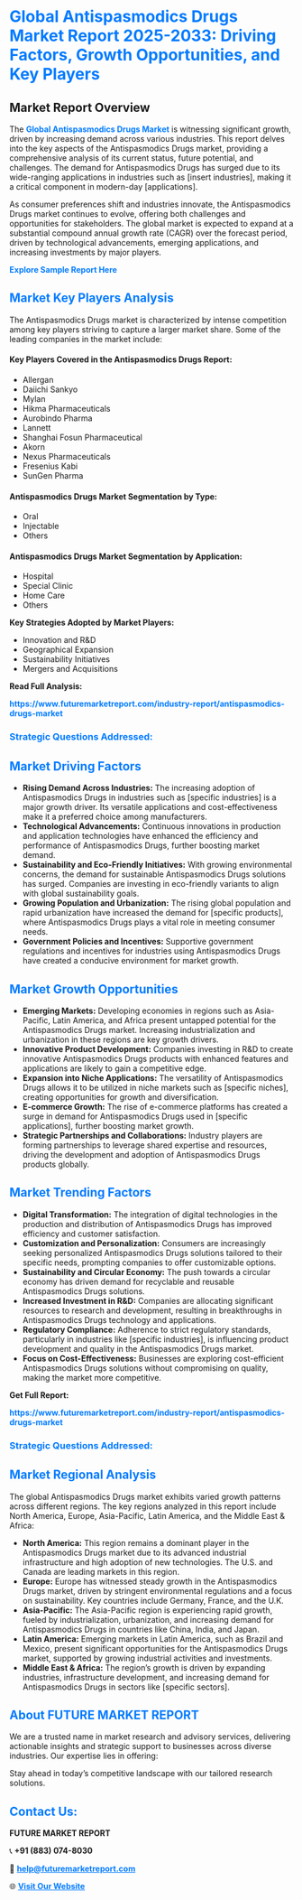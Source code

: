 <h1 style="color: #007BFF;">Global Antispasmodics Drugs Market Report 2025-2033: Driving Factors, Growth Opportunities, and Key Players</h1>

<section id="overview">
<h2>Market Report Overview</h2>
<p>The <a href="https://www.futuremarketreport.com/industry-report/antispasmodics-drugs-market" style="color: #007BFF; text-decoration: none;"><strong>Global Antispasmodics Drugs Market</strong></a> is witnessing significant growth, driven by increasing demand across various industries. This report delves into the key aspects of the Antispasmodics Drugs market, providing a comprehensive analysis of its current status, future potential, and challenges. The demand for Antispasmodics Drugs has surged due to its wide-ranging applications in industries such as [insert industries], making it a critical component in modern-day [applications].</p>
<p>As consumer preferences shift and industries innovate, the Antispasmodics Drugs market continues to evolve, offering both challenges and opportunities for stakeholders. The global market is expected to expand at a substantial compound annual growth rate (CAGR) over the forecast period, driven by technological advancements, emerging applications, and increasing investments by major players.</p>
</section>

<section id="overview">
<p><a href="https://www.futuremarketreport.com/request-sample/reportId=79256" style="color: #007BFF; text-decoration: none;"><strong>Explore Sample Report Here</strong></a></p>
</section>

<section id="key-players">
<h2 style="color: #007BFF;">Market Key Players Analysis</h2>
<p>The Antispasmodics Drugs market is characterized by intense competition among key players striving to capture a larger market share. Some of the leading companies in the market include:</p>
<h4>Key Players Covered in the Antispasmodics Drugs Report:</h4>
<ul><li>Allergan</li><li>Daiichi Sankyo</li><li>Mylan</li><li>Hikma Pharmaceuticals</li><li>Aurobindo Pharma</li><li>Lannett</li><li>Shanghai Fosun Pharmaceutical</li><li>Akorn</li><li>Nexus Pharmaceuticals</li><li>Fresenius Kabi</li><li>SunGen Pharma</li></ul>
<h4>Antispasmodics Drugs Market Segmentation by Type:</h4>
<ul><li>Oral</li><li>Injectable</li><li>Others</li></ul>

<h4>Antispasmodics Drugs Market Segmentation by Application:</h4>
<ul><li>Hospital</li><li>Special Clinic</li><li>Home Care</li><li>Others</li></ul>
<p><strong>Key Strategies Adopted by Market Players:</strong></p>
<ul>
<li>Innovation and R&D</li>
<li>Geographical Expansion</li>
<li>Sustainability Initiatives</li>
<li>Mergers and Acquisitions</li>
</ul>
</section>

<section>
<p><strong>Read Full Analysis: </strong></p><a href="https://www.futuremarketreport.com/industry-report/antispasmodics-drugs-market" style="color: #007BFF; text-decoration: none;"><strong>https://www.futuremarketreport.com/industry-report/antispasmodics-drugs-market</strong></a>
<h3 style="color: #007BFF;">Strategic Questions Addressed:</h3>
</section>

<section id="driving-factors">
<h2 style="color: #007BFF;">Market Driving Factors</h2>
<ul>
<li><strong>Rising Demand Across Industries:</strong> The increasing adoption of Antispasmodics Drugs in industries such as [specific industries] is a major growth driver. Its versatile applications and cost-effectiveness make it a preferred choice among manufacturers.</li>
<li><strong>Technological Advancements:</strong> Continuous innovations in production and application technologies have enhanced the efficiency and performance of Antispasmodics Drugs, further boosting market demand.</li>
<li><strong>Sustainability and Eco-Friendly Initiatives:</strong> With growing environmental concerns, the demand for sustainable Antispasmodics Drugs solutions has surged. Companies are investing in eco-friendly variants to align with global sustainability goals.</li>
<li><strong>Growing Population and Urbanization:</strong> The rising global population and rapid urbanization have increased the demand for [specific products], where Antispasmodics Drugs plays a vital role in meeting consumer needs.</li>
<li><strong>Government Policies and Incentives:</strong> Supportive government regulations and incentives for industries using Antispasmodics Drugs have created a conducive environment for market growth.</li>
</ul>
</section>

<section id="growth-opportunities">
<h2 style="color: #007BFF;">Market Growth Opportunities</h2>
<ul>
<li><strong>Emerging Markets:</strong> Developing economies in regions such as Asia-Pacific, Latin America, and Africa present untapped potential for the Antispasmodics Drugs market. Increasing industrialization and urbanization in these regions are key growth drivers.</li>
<li><strong>Innovative Product Development:</strong> Companies investing in R&D to create innovative Antispasmodics Drugs products with enhanced features and applications are likely to gain a competitive edge.</li>
<li><strong>Expansion into Niche Applications:</strong> The versatility of Antispasmodics Drugs allows it to be utilized in niche markets such as [specific niches], creating opportunities for growth and diversification.</li>
<li><strong>E-commerce Growth:</strong> The rise of e-commerce platforms has created a surge in demand for Antispasmodics Drugs used in [specific applications], further boosting market growth.</li>
<li><strong>Strategic Partnerships and Collaborations:</strong> Industry players are forming partnerships to leverage shared expertise and resources, driving the development and adoption of Antispasmodics Drugs products globally.</li>
</ul>
</section>

<section id="trending-factors">
<h2 style="color: #007BFF;">Market Trending Factors</h2>
<ul>
<li><strong>Digital Transformation:</strong> The integration of digital technologies in the production and distribution of Antispasmodics Drugs has improved efficiency and customer satisfaction.</li>
<li><strong>Customization and Personalization:</strong> Consumers are increasingly seeking personalized Antispasmodics Drugs solutions tailored to their specific needs, prompting companies to offer customizable options.</li>
<li><strong>Sustainability and Circular Economy:</strong> The push towards a circular economy has driven demand for recyclable and reusable Antispasmodics Drugs solutions.</li>
<li><strong>Increased Investment in R&D:</strong> Companies are allocating significant resources to research and development, resulting in breakthroughs in Antispasmodics Drugs technology and applications.</li>
<li><strong>Regulatory Compliance:</strong> Adherence to strict regulatory standards, particularly in industries like [specific industries], is influencing product development and quality in the Antispasmodics Drugs market.</li>
<li><strong>Focus on Cost-Effectiveness:</strong> Businesses are exploring cost-efficient Antispasmodics Drugs solutions without compromising on quality, making the market more competitive.</li>
</ul>
</section>

<section>
<p><strong>Get Full Report: </strong></p><a href="https://www.futuremarketreport.com/industry-report/antispasmodics-drugs-market" style="color: #007BFF; text-decoration: none;"><strong>https://www.futuremarketreport.com/industry-report/antispasmodics-drugs-market</strong></a>
<h3 style="color: #007BFF;">Strategic Questions Addressed:</h3>
</section>


<section id="regional-analysis">
<h2 style="color: #007BFF;">Market Regional Analysis</h2>
<p>The global Antispasmodics Drugs market exhibits varied growth patterns across different regions. The key regions analyzed in this report include North America, Europe, Asia-Pacific, Latin America, and the Middle East & Africa:</p>
<ul>
<li><strong>North America:</strong> This region remains a dominant player in the Antispasmodics Drugs market due to its advanced industrial infrastructure and high adoption of new technologies. The U.S. and Canada are leading markets in this region.</li>
<li><strong>Europe:</strong> Europe has witnessed steady growth in the Antispasmodics Drugs market, driven by stringent environmental regulations and a focus on sustainability. Key countries include Germany, France, and the U.K.</li>
<li><strong>Asia-Pacific:</strong> The Asia-Pacific region is experiencing rapid growth, fueled by industrialization, urbanization, and increasing demand for Antispasmodics Drugs in countries like China, India, and Japan.</li>
<li><strong>Latin America:</strong> Emerging markets in Latin America, such as Brazil and Mexico, present significant opportunities for the Antispasmodics Drugs market, supported by growing industrial activities and investments.</li>
<li><strong>Middle East & Africa:</strong> The region’s growth is driven by expanding industries, infrastructure development, and increasing demand for Antispasmodics Drugs in sectors like [specific sectors].</li>
</ul>
</section>

<footer>
<h2 style="color: #007BFF;">About FUTURE MARKET REPORT</h2>
<p>We are a trusted name in market research and advisory services, delivering actionable insights and strategic support to businesses across diverse industries. Our expertise lies in offering:</p>

<p>Stay ahead in today’s competitive landscape with our tailored research solutions.</p>

<h2 style="color: #007BFF;">Contact Us:</h2>
<p><strong>FUTURE MARKET REPORT</strong></p>
<p>📞 <strong>+91 (883) 074-8030</strong></p>
<p>📧 <strong><a href="mailto:help@futuremarketreport.com" style="color: #007BFF;">help@futuremarketreport.com</a></strong></p>
<p>🌐 <strong><a href="https://www.futuremarketreport.com/" style="color: #007BFF;">Visit Our Website</a></strong></p>
</footer>